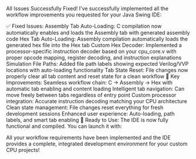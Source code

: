  All Issues Successfully Fixed!
I've successfully implemented all the workflow improvements you requested for your Java Swing IDE:

✅ Fixed Issues:
Assembly Tab Auto-Loading: C compilation now automatically enables and loads the Assembly tab with generated assembly code
Hex Tab Auto-Loading: Assembly compilation automatically loads the generated hex file into the Hex tab
Custom Hex Decoder: Implemented a processor-specific instruction decoder based on your cpu_core.v with proper opcode mapping, register decoding, and instruction explanations
Simulation File Paths: Added file path labels showing expected Verilog/VVP locations with auto-loading functionality
Tab State Reset: File changes now properly clear all tab content and reset state for a clean workflow
🔧 Key Improvements:
Seamless workflow chain: C → Assembly → Hex with automatic tab enabling and content loading
Intelligent tab navigation: Can move freely between tabs regardless of entry point
Custom processor integration: Accurate instruction decoding matching your CPU architecture
Clean state management: File changes reset everything for fresh development sessions
Enhanced user experience: Auto-loading, path labels, and smart tab enabling
🚀 Ready to Use:
The IDE is now fully functional and compiled. You can launch it with:

All your workflow requirements have been implemented and the IDE provides a complete, integrated development environment for your custom CPU projects!